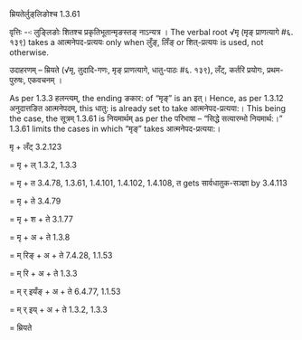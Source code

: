 

 म्रियतेर्लुङ्‌लिङोश्च 1.3.61 

वृत्तिः --ः लुङि्लङोः शितश्‍च प्रकृतिभूतान्‍मृङस्‍तङ् नाऽन्‍यत्र । The verbal root √मृ (मृङ् प्राणत्यागे #६. १३९) takes a आत्मनेपद-प्रत्ययः only when लुँङ्, लिँङ् or शित्-प्रत्ययः is used, not otherwise. 


उदाहरणम् – म्रियते (√मृ, तुदादि-गणः, मृङ् प्राणत्यागे, धातु-पाठः #६. १३९), लँट्, कर्तरि प्रयोगः, प्रथम-पुरुषः, एकवचनम् । 


As per 1.3.3 हलन्त्यम्, the ending ङकार: of “मृङ्” is an इत्। Hence, as per 1.3.12 अनुदात्तङित आत्मनेपदम्, this धातु: is already set to take आत्मनेपद-प्रत्यया:। This being the case, the सूत्रम् 1.3.61 is नियमार्थम् as per the परिभाषा – “सिद्धे सत्यारम्भो नियमार्थ:।” 1.3.61 limits the cases in which “मृङ्” takes आत्मनेपद-प्रत्यया:। 


मृ + लँट् 3.2.123 

= मृ + ल् 1.3.2, 1.3.3 

= मृ + त 3.4.78, 1.3.61, 1.4.101, 1.4.102, 1.4.108, त gets सार्वधातुक-सञ्ज्ञा by 3.4.113 

= मृ + ते 3.4.79 

= मृ + श + ते 3.1.77 

= मृ + अ + ते 1.3.8 

= म् रिङ् + अ + ते 7.4.28, 1.1.53 

= म् रि + अ + ते 1.3.3 

= म् र् इयँङ् + अ + ते 6.4.77, 1.1.53 

= म् र् इय् + अ + ते 1.3.2, 1.3.3 

= म्रियते 


